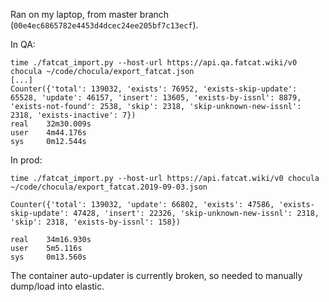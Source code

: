 
Ran on my laptop, from master branch (`00e4ec6865782e4453d4dcec24ee205bf7c13ecf`).

In QA:

    time ./fatcat_import.py --host-url https://api.qa.fatcat.wiki/v0 chocula ~/code/chocula/export_fatcat.json
    [...]
    Counter({'total': 139032, 'exists': 76952, 'exists-skip-update': 65528, 'update': 46157, 'insert': 13605, 'exists-by-issnl': 8879, 'exists-not-found': 2538, 'skip': 2318, 'skip-unknown-new-issnl': 2318, 'exists-inactive': 7})
    real    32m30.009s
    user    4m44.176s
    sys     0m12.544s

In prod:

    time ./fatcat_import.py --host-url https://api.fatcat.wiki/v0 chocula ~/code/chocula/export_fatcat.2019-09-03.json

    Counter({'total': 139032, 'update': 66802, 'exists': 47586, 'exists-skip-update': 47428, 'insert': 22326, 'skip-unknown-new-issnl': 2318, 'skip': 2318, 'exists-by-issnl': 158})

    real    34m16.930s
    user    5m5.116s
    sys     0m13.560s

The container auto-updater is currently broken, so needed to manually dump/load into elastic.

